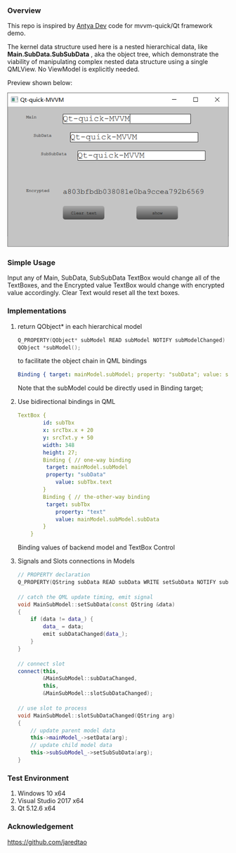 ﻿### Overview
This repo is inspired by [Antya Dev](https://bitbucket.org/AntyaDev/qtquickmvvmexample)  code for mvvm-quick/Qt framework demo.  

The kernel data structure used here is a nested hierarchical data, like **Main.SubData.SubSubData**  , aka the object tree, which demonstrate the viability of manipulating complex nested data structure using a single QMLView. No ViewModel is explicitly needed. 

Preview shown below:

![](images/preview.png)



### Simple Usage

Input any of Main, SubData, SubSubData TextBox would change all of the TextBoxes, and the Encrypted value TextBox would change with encrypted value accordingly. Clear Text would reset all the text boxes. 

### Implementations

1. return QObject* in each hierarchical model

   ```C++
   Q_PROPERTY(QObject* subModel READ subModel NOTIFY subModelChanged)
   QObject *subModel();
   ```

   to facilitate the object chain in QML bindings

   ```yaml
   Binding { target: mainModel.subModel; property: "subData"; value: subTbx.text }
   ```

   Note that the subModel could be directly used in Binding target;

2. Use bidirectional bindings in QML

   ```YAML
   TextBox {
           id: subTbx
           x: srcTbx.x + 20
           y: srcTxt.y + 50
           width: 348
           height: 27;
           Binding { // one-way binding
           	target: mainModel.subModel
           	property: "subData"
               value: subTbx.text 
           }
           Binding { // the-other-way binding
           	target: subTbx
               property: "text"
               value: mainModel.subModel.subData 
           }
       }
   ```

   Binding values of backend model and TextBox Control

3. Signals and Slots connections in Models

   ```C++
   // PROPERTY declaration
   Q_PROPERTY(QString subData READ subData WRITE setSubData NOTIFY subDataChanged)
   
   // catch the QML update timing, emit signal
   void MainSubModel::setSubData(const QString &data)
   {
       if (data != data_) {
           data_ = data;
           emit subDataChanged(data_);
       }
   }
   
   // connect slot
   connect(this,
           &MainSubModel::subDataChanged,
           this,
           &MainSubModel::slotSubDataChanged);
   
   // use slot to process
   void MainSubModel::slotSubDataChanged(QString arg)
   {
       // update parent model data
       this->mainModel_->setData(arg);
       // update child model data
       this->subSubModel_->setSubSubData(arg);
   }
   
   ```

   

### Test Environment

1. Windows 10 x64
2. Visual Studio 2017 x64
3. Qt 5.12.6 x64



### Acknowledgement

https://github.com/jaredtao 








